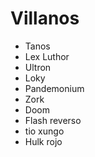 # Villanos

* Tanos
* Lex Luthor
* Ultron
* Loky
* Pandemonium
* Zork
* Doom
* Flash reverso
* tio xungo
* Hulk rojo

